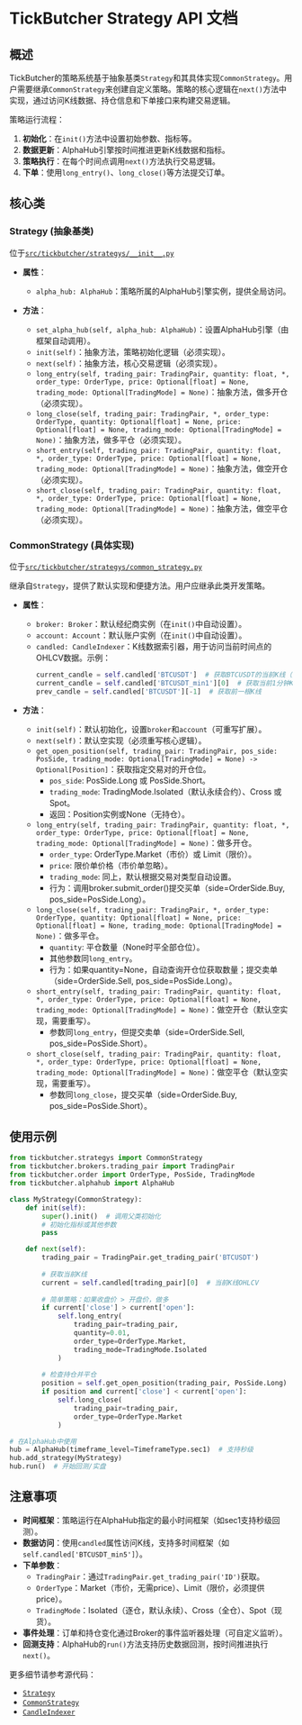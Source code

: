 # TickButcher Strategy API 文档

## 概述

TickButcher的策略系统基于抽象基类`Strategy`和其具体实现`CommonStrategy`。用户需要继承`CommonStrategy`来创建自定义策略。策略的核心逻辑在`next()`方法中实现，通过访问K线数据、持仓信息和下单接口来构建交易逻辑。

策略运行流程：
1. **初始化**：在`init()`方法中设置初始参数、指标等。
2. **数据更新**：AlphaHub引擎按时间推进更新K线数据和指标。
3. **策略执行**：在每个时间点调用`next()`方法执行交易逻辑。
4. **下单**：使用`long_entry()`、`long_close()`等方法提交订单。

## 核心类

### Strategy (抽象基类)

位于[`src/tickbutcher/strategys/__init__.py`](src/tickbutcher/strategys/__init__.py:8)

- **属性**：
  - `alpha_hub: AlphaHub`：策略所属的AlphaHub引擎实例，提供全局访问。

- **方法**：
  - `set_alpha_hub(self, alpha_hub: AlphaHub)`：设置AlphaHub引擎（由框架自动调用）。
  - `init(self)`：抽象方法，策略初始化逻辑（必须实现）。
  - `next(self)`：抽象方法，核心交易逻辑（必须实现）。
  - `long_entry(self, trading_pair: TradingPair, quantity: float, *, order_type: OrderType, price: Optional[float] = None, trading_mode: Optional[TradingMode] = None)`：抽象方法，做多开仓（必须实现）。
  - `long_close(self, trading_pair: TradingPair, *, order_type: OrderType, quantity: Optional[float] = None, price: Optional[float] = None, trading_mode: Optional[TradingMode] = None)`：抽象方法，做多平仓（必须实现）。
  - `short_entry(self, trading_pair: TradingPair, quantity: float, *, order_type: OrderType, price: Optional[float] = None, trading_mode: Optional[TradingMode] = None)`：抽象方法，做空开仓（必须实现）。
  - `short_close(self, trading_pair: TradingPair, quantity: float, *, order_type: OrderType, price: Optional[float] = None, trading_mode: Optional[TradingMode] = None)`：抽象方法，做空平仓（必须实现）。

### CommonStrategy (具体实现)

位于[`src/tickbutcher/strategys/common_strategy.py`](src/tickbutcher/strategys/common_strategy.py:11)

继承自`Strategy`，提供了默认实现和便捷方法。用户应继承此类开发策略。

- **属性**：
  - `broker: Broker`：默认经纪商实例（在`init()`中自动设置）。
  - `account: Account`：默认账户实例（在`init()`中自动设置）。
  - `candled: CandleIndexer`：K线数据索引器，用于访问当前时间点的OHLCV数据。示例：
    ```python
    current_candle = self.candled['BTCUSDT']  # 获取BTCUSDT的当前K线（默认最小时间框架）
    current_candle = self.candled['BTCUSDT_min1'][0]  # 获取当前1分钟K线
    prev_candle = self.candled['BTCUSDT'][-1]  # 获取前一根K线
    ```

- **方法**：
  - `init(self)`：默认初始化，设置`broker`和`account`（可重写扩展）。
  - `next(self)`：默认空实现（必须重写核心逻辑）。
  - `get_open_position(self, trading_pair: TradingPair, pos_side: PosSide, trading_mode: Optional[TradingMode] = None) -> Optional[Position]`：获取指定交易对的开仓位。
    - `pos_side`: PosSide.Long 或 PosSide.Short。
    - `trading_mode`: TradingMode.Isolated（默认永续合约）、Cross 或 Spot。
    - 返回：Position实例或None（无持仓）。
  - `long_entry(self, trading_pair: TradingPair, quantity: float, *, order_type: OrderType, price: Optional[float] = None, trading_mode: Optional[TradingMode] = None)`：做多开仓。
    - `order_type`: OrderType.Market（市价）或 Limit（限价）。
    - `price`: 限价单价格（市价单忽略）。
    - `trading_mode`: 同上，默认根据交易对类型自动设置。
    - 行为：调用broker.submit_order()提交买单（side=OrderSide.Buy, pos_side=PosSide.Long）。
  - `long_close(self, trading_pair: TradingPair, *, order_type: OrderType, quantity: Optional[float] = None, price: Optional[float] = None, trading_mode: Optional[TradingMode] = None)`：做多平仓。
    - `quantity`: 平仓数量（None时平全部仓位）。
    - 其他参数同`long_entry`。
    - 行为：如果quantity=None，自动查询开仓位获取数量；提交卖单（side=OrderSide.Sell, pos_side=PosSide.Long）。
  - `short_entry(self, trading_pair: TradingPair, quantity: float, *, order_type: OrderType, price: Optional[float] = None, trading_mode: Optional[TradingMode] = None)`：做空开仓（默认空实现，需要重写）。
    - 参数同`long_entry`，但提交卖单（side=OrderSide.Sell, pos_side=PosSide.Short）。
  - `short_close(self, trading_pair: TradingPair, quantity: float, *, order_type: OrderType, price: Optional[float] = None, trading_mode: Optional[TradingMode] = None)`：做空平仓（默认空实现，需要重写）。
    - 参数同`long_close`，提交买单（side=OrderSide.Buy, pos_side=PosSide.Short）。

## 使用示例

```python
from tickbutcher.strategys import CommonStrategy
from tickbutcher.brokers.trading_pair import TradingPair
from tickbutcher.order import OrderType, PosSide, TradingMode
from tickbutcher.alphahub import AlphaHub

class MyStrategy(CommonStrategy):
    def init(self):
        super().init()  # 调用父类初始化
        # 初始化指标或其他参数
        pass

    def next(self):
        trading_pair = TradingPair.get_trading_pair('BTCUSDT')
        
        # 获取当前K线
        current = self.candled[trading_pair][0]  # 当前K线OHLCV
        
        # 简单策略：如果收盘价 > 开盘价，做多
        if current['close'] > current['open']:
            self.long_entry(
                trading_pair=trading_pair,
                quantity=0.01,
                order_type=OrderType.Market,
                trading_mode=TradingMode.Isolated
            )
        
        # 检查持仓并平仓
        position = self.get_open_position(trading_pair, PosSide.Long)
        if position and current['close'] < current['open']:
            self.long_close(
                trading_pair=trading_pair,
                order_type=OrderType.Market
            )

# 在AlphaHub中使用
hub = AlphaHub(timeframe_level=TimeframeType.sec1)  # 支持秒级
hub.add_strategy(MyStrategy)
hub.run()  # 开始回测/实盘
```

## 注意事项

- **时间框架**：策略运行在AlphaHub指定的最小时间框架（如sec1支持秒级回测）。
- **数据访问**：使用`candled`属性访问K线，支持多时间框架（如`self.candled['BTCUSDT_min5']`）。
- **下单参数**：
  - `TradingPair`：通过`TradingPair.get_trading_pair('ID')`获取。
  - `OrderType`：Market（市价，无需price）、Limit（限价，必须提供price）。
  - `TradingMode`：Isolated（逐仓，默认永续）、Cross（全仓）、Spot（现货）。
- **事件处理**：订单和持仓变化通过Broker的事件监听器处理（可自定义监听）。
- **回测支持**：AlphaHub的`run()`方法支持历史数据回测，按时间推进执行`next()`。

更多细节请参考源代码：
- [`Strategy`](src/tickbutcher/strategys/__init__.py:8)
- [`CommonStrategy`](src/tickbutcher/strategys/common_strategy.py:11)
- [`CandleIndexer`](src/tickbutcher/candlefeed/__init__.py:24)